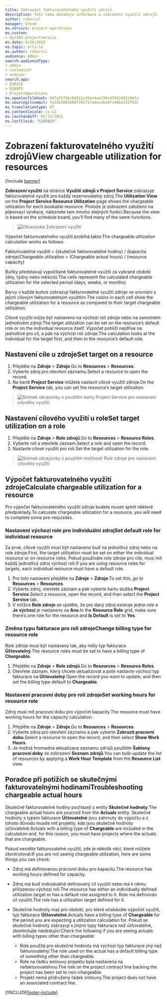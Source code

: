 ```yaml
---
title: Zobrazení fakturovatelného využití zdrojů
description: Toto téma obsahuje informace o zobrazení využití zdrojů.
author: ruhercul
manager: kfend
ms.service: project-operations
ms.custom:
- dyn365-projectservice
ms.date: 9/26/2019
ms.topic: article
ms.author: ruhercul
audience: Admin
search.audienceType:
- admin
- customizer
- enduser
search.app:
- D365CE
- D365PS
- ProjectOperations
ms.openlocfilehash: b07af573bc8d312c45ee4aef50c95942401294fa
ms.sourcegitcommit: fa32b1893286f20271fa4ec4be8fc68bd135f53c
ms.translationtype: HT
ms.contentlocale: cs-CZ
ms.lasthandoff: 02/15/2021
ms.locfileid: "5285925"
---
```

# <a name="view-chargeable-utilization-for-resources"></a><span data-ttu-id="eb863-103">Zobrazení fakturovatelného využití zdrojů</span><span class="sxs-lookup"><span data-stu-id="eb863-103">View chargeable utilization for resources</span></span>

[!include [banner](../includes/psa-now-project-operations.md)]
 
<span data-ttu-id="eb863-104">**Zobrazení využití** na stránce **Využití zdrojů v Project Service** zobrazuje fakturovatelné využití pro každý rezervovatelný zdroj.</span><span class="sxs-lookup"><span data-stu-id="eb863-104">The **Utilization View** on the **Project Service Resource Utilization** page shows the chargeable utilization for each bookable resource.</span></span> <span data-ttu-id="eb863-105">Protože je zobrazení založeno na plánovací vývěsce, naleznete tam mnoho stejných funkcí.</span><span class="sxs-lookup"><span data-stu-id="eb863-105">Because the view is based on the schedule board, you’ll find many of the same functions.</span></span>

> ![Obrazovka Zobrazení využití](media/FAQ-utilization-1.png)
 

<span data-ttu-id="eb863-107">Výpočet fakturovatelného využití probíhá takto:</span><span class="sxs-lookup"><span data-stu-id="eb863-107">The chargeable utilization calculation works as follows:</span></span>

   <span data-ttu-id="eb863-108">Fakturovatelné využití = (skutečné fakturovatelné hodiny) / (kapacita zdroje)</span><span class="sxs-lookup"><span data-stu-id="eb863-108">Chargeable utilization = (Chargeable actual hours) / (resource capacity)</span></span>

<span data-ttu-id="eb863-109">Buňky představují vypočítané fakturovatelné využití za vybrané období (dny, týdny nebo měsíce).</span><span class="sxs-lookup"><span data-stu-id="eb863-109">The cells represent the calculated chargeable utilization for the selected period (days, weeks, or months).</span></span>

<span data-ttu-id="eb863-110">Barvy v každé buňce zobrazují fakturovatelné využití zdroje ve srovnání s jejich cílovým fakturovatelným využitím.</span><span class="sxs-lookup"><span data-stu-id="eb863-110">The colors in each cell show the chargeable utilization for a resource as compared to their target chargeable utilization.</span></span> 

<span data-ttu-id="eb863-111">Cílové využití může být nastaveno na výchozí roli zdroje nebo na samotném jednotlivém zdroji.</span><span class="sxs-lookup"><span data-stu-id="eb863-111">The target utilization can be set on the resource’s default role or on the individual resource itself.</span></span> <span data-ttu-id="eb863-112">Výpočet pohlíží nejdříve na jednotlivé pro cíl, a pak na výchozí roli zdroje.</span><span class="sxs-lookup"><span data-stu-id="eb863-112">The calculation looks at the individual for the target first, and then to the resource’s default role.</span></span>

## <a name="set-target-on-a-resource"></a><span data-ttu-id="eb863-113">Nastavení cíle u zdroje</span><span class="sxs-lookup"><span data-stu-id="eb863-113">Set target on a resource</span></span>

1. <span data-ttu-id="eb863-114">Přejděte na **Zdroje** \> **Zdroje**.</span><span class="sxs-lookup"><span data-stu-id="eb863-114">Go to **Resources** \> **Resources**.</span></span> 
2. <span data-ttu-id="eb863-115">Vyberte zdroj pro otevření záznamu.</span><span class="sxs-lookup"><span data-stu-id="eb863-115">Select a resource to open the record.</span></span> 
3. <span data-ttu-id="eb863-116">Na kartě **Project Service** můžete nastavit cílové využití zdroje.</span><span class="sxs-lookup"><span data-stu-id="eb863-116">On the **Project Service** tab, you can set the resource’s target utilization.</span></span>

> ![Snímek obrazovky s použitím karty Project Service pro nastavení cílového využití](media/FAQ-utilization-2.png)
 
## <a name="set-target-utilization-on-a-role"></a><span data-ttu-id="eb863-118">Nastavení cílového využití u role</span><span class="sxs-lookup"><span data-stu-id="eb863-118">Set target utilization on a role</span></span>

1. <span data-ttu-id="eb863-119">Přejděte na **Zdroje** \> **Role zdrojů**.</span><span class="sxs-lookup"><span data-stu-id="eb863-119">Go to **Resources** \> **Resource Roles**.</span></span> 
2. <span data-ttu-id="eb863-120">Vyberte roli a otevřete záznam.</span><span class="sxs-lookup"><span data-stu-id="eb863-120">Select a role and open the record.</span></span> 
3. <span data-ttu-id="eb863-121">Nastavte cílové využití pro roli.</span><span class="sxs-lookup"><span data-stu-id="eb863-121">Set the target utilization for the role.</span></span>

> ![Snímek obrazovky s použitím možnosti Role zdroje pro nastavení cílového využití](media/FAQ-utilization-3.png)
 
## <a name="calculate-chargeable-utilization-for-a-resource"></a><span data-ttu-id="eb863-123">Výpočet fakturovatelného využití zdroje</span><span class="sxs-lookup"><span data-stu-id="eb863-123">Calculate chargeable utilization for a resource</span></span>

<span data-ttu-id="eb863-124">Pro výpočet fakturovatelného využití zdroje budete muset splnit některé předpoklady.</span><span class="sxs-lookup"><span data-stu-id="eb863-124">To calculate chargeable utilization for a resource, you will need to complete some pre-requisites.</span></span> 

### <a name="set-default-role-for-individual-resource"></a><span data-ttu-id="eb863-125">Nastavení výchozí role pro individuální zdroj</span><span class="sxs-lookup"><span data-stu-id="eb863-125">Set default role for individual resource</span></span>

<span data-ttu-id="eb863-126">Za prvé, cílové využití musí být nastaveno buď na jednotlivý zdroj nebo na role zdroje.</span><span class="sxs-lookup"><span data-stu-id="eb863-126">First, the target utilization must be set on either the individual resource or on resource roles.</span></span> <span data-ttu-id="eb863-127">Pokud používáte role zdroje pro cíle, musí mít každý jednotlivý zdroj výchozí roli.</span><span class="sxs-lookup"><span data-stu-id="eb863-127">If you are using resource roles for targets, each individual resource must have a default role.</span></span> 

1. <span data-ttu-id="eb863-128">Pro toto nastavení přejděte na **Zdroje** \> **Zdroje**.</span><span class="sxs-lookup"><span data-stu-id="eb863-128">To set this, go to **Resources** \> **Resources**.</span></span> 
2. <span data-ttu-id="eb863-129">Vyberte zdroj, otevřete záznam a pak vyberte kartu služba **Project Service**.</span><span class="sxs-lookup"><span data-stu-id="eb863-129">Select a resource, open the record, and then select the **Project Service** tab.</span></span> 
3. <span data-ttu-id="eb863-130">V mřížce **Role zdroje** se ujistěte, že pro daný zdroj existuje jedna role a **Je výchozí** je nastaveno na **Ano**.</span><span class="sxs-lookup"><span data-stu-id="eb863-130">In the **Resource Role** grid, make sure there’s one role for the resource and **Is Default** is set to **Yes**.</span></span>
 
### <a name="change-billing-type-for-resource-role"></a><span data-ttu-id="eb863-131">Změna typu fakturace pro roli zdroje</span><span class="sxs-lookup"><span data-stu-id="eb863-131">Change billing type for resource role</span></span>

<span data-ttu-id="eb863-132">Role zdroje musí být nastaveny tak, aby měly typ fakturace **Účtovatelný**.</span><span class="sxs-lookup"><span data-stu-id="eb863-132">The resource roles must be set to have a billing type of **Chargeable**.</span></span> 

1. <span data-ttu-id="eb863-133">Přejděte na **Zdroje** \> **Role zdrojů**.</span><span class="sxs-lookup"><span data-stu-id="eb863-133">Go to **Resources** \> **Resource Roles**.</span></span> 
2. <span data-ttu-id="eb863-134">Otevřete záznam, který chcete aktualizovat a poté nastavte výchozí typ fakturace na **Účtovatelný**.</span><span class="sxs-lookup"><span data-stu-id="eb863-134">Open the record you want to update, and then set the billing type default to **Chargeable**.</span></span>

### <a name="set-working-hours-for-resource-role"></a><span data-ttu-id="eb863-135">Nastavení pracovní doby pro roli zdroje</span><span class="sxs-lookup"><span data-stu-id="eb863-135">Set working hours for resource role</span></span>
 
<span data-ttu-id="eb863-136">Zdroj musí mít pracovní dobu pro výpočet kapacity.</span><span class="sxs-lookup"><span data-stu-id="eb863-136">The resource must have working hours for the capacity calculation.</span></span> 

1. <span data-ttu-id="eb863-137">Přejděte na **Zdroje** \> **Zdroje**.</span><span class="sxs-lookup"><span data-stu-id="eb863-137">Go to **Resources** \> **Resources**.</span></span> 
2. <span data-ttu-id="eb863-138">Vyberte zdroj pro otevření záznamu a pak vyberte **Zobrazit pracovní dobu**.</span><span class="sxs-lookup"><span data-stu-id="eb863-138">Select a resource to open the record, and then select **Show Work Hours**.</span></span> 
3. <span data-ttu-id="eb863-139">Je možná hromadná aktualizace seznamu zdrojů použitím **Šablony pracovní doby** ze zobrazení **Seznam zdrojů**.</span><span class="sxs-lookup"><span data-stu-id="eb863-139">You can bulk-update the list of resources by applying a **Work Hour Template** from the **Resource List** view.</span></span>

## <a name="troubleshooting-chargeable-actual-hours"></a><span data-ttu-id="eb863-140">Poradce při potížích se skutečnými fakturovatelnými hodinami</span><span class="sxs-lookup"><span data-stu-id="eb863-140">Troubleshooting chargeable actual hours</span></span>

<span data-ttu-id="eb863-141">Skutečné fakturovatelné hodiny pocházejí z entity **Skutečné hodnoty**.</span><span class="sxs-lookup"><span data-stu-id="eb863-141">The chargeable actual hours are sourced from the **Actuals** entity.</span></span> <span data-ttu-id="eb863-142">Skutečné hodnoty s typem fakturace **Účtovatelné** jsou zahrnuty do výpočtu a z tohoto důvodu musíte mít projekty, kde jsou skutečné hodnoty účtovatelné.</span><span class="sxs-lookup"><span data-stu-id="eb863-142">Actuals with a billing type of **Chargeable** are included in the calculation and, for this reason, you must have projects where the actuals that are chargeable.</span></span>

<span data-ttu-id="eb863-143">Pokud nevidíte fakturovatelné využití, zde je několik věcí, které můžete zkontrolovat:</span><span class="sxs-lookup"><span data-stu-id="eb863-143">If you are not seeing chargeable utilization, here are some things you can check:</span></span>

- <span data-ttu-id="eb863-144">Zdroj má definovanou pracovní dobu pro kapacitu.</span><span class="sxs-lookup"><span data-stu-id="eb863-144">The resource has working hours defined for capacity.</span></span>
- <span data-ttu-id="eb863-145">Zdroj má buď individuálně definovaný cíl využití nebo má k němu přiřazenou výchozí roli.</span><span class="sxs-lookup"><span data-stu-id="eb863-145">The resource has either an individually defined utilization target or has a default role assigned to it.</span></span> <span data-ttu-id="eb863-146">Role má definován cíl využití.</span><span class="sxs-lookup"><span data-stu-id="eb863-146">The role has a utilization target defined for it.</span></span>
- <span data-ttu-id="eb863-147">Skutečné hodnoty mají pro období, pro které očekáváte výpočet využití, typ fakturace **Účtovatelné**.</span><span class="sxs-lookup"><span data-stu-id="eb863-147">Actuals have a billing type of **Chargeable** for the period you are expecting a utilization calculation for.</span></span> <span data-ttu-id="eb863-148">Pokud se skutečné hodnoty zobrazují s jinými typy fakturace než účtovatelné, zkontrolujte následující:</span><span class="sxs-lookup"><span data-stu-id="eb863-148">Check the following if you are seeing actuals with billing types other than chargeable:</span></span>

  - <span data-ttu-id="eb863-149">Role použitá pro skutečné hodnoty má výchozí typ fakturace jiný než fakturovatelný.</span><span class="sxs-lookup"><span data-stu-id="eb863-149">The role used on the actual has a default billing type of something other than chargeable.</span></span>
  - <span data-ttu-id="eb863-150">Role na řádku smlouvy projektu byla nastavena na nefakturovatelnou.</span><span class="sxs-lookup"><span data-stu-id="eb863-150">The role on the project contract line backing the project has been set to non-chargeable.</span></span>
  - <span data-ttu-id="eb863-151">Projekt nemá přidružený řádek smlouvy.</span><span class="sxs-lookup"><span data-stu-id="eb863-151">The project does not have an associated contract line.</span></span>



[!INCLUDE[footer-include](../includes/footer-banner.md)]